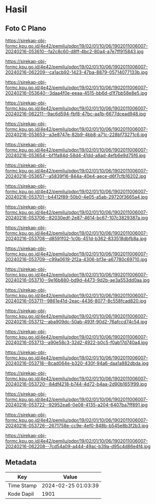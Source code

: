 # Hasil

## Foto C Plano

https://sirekap-obj-formc.kpu.go.id/4e42/pemilu/pdpr/19/02/01/10/06/1902011006007-20240216-053610--fa2c8c60-d8ff-4bc2-80a4-a7e7ff915843.jpg

https://sirekap-obj-formc.kpu.go.id/4e42/pemilu/pdpr/19/02/01/10/06/1902011006007-20240216-062209--ca1acb92-1423-47ba-8879-05714077133b.jpg

https://sirekap-obj-formc.kpu.go.id/4e42/pemilu/pdpr/19/02/01/10/06/1902011006007-20240216-053640--3daa4f0e-eeaa-4515-bb6d-d1f7bb58e8e5.jpg

https://sirekap-obj-formc.kpu.go.id/4e42/pemilu/pdpr/19/02/01/10/06/1902011006007-20240216-062211--9ac6d594-fbf8-47bc-aa1b-6677dcead948.jpg

https://sirekap-obj-formc.kpu.go.id/4e42/pemilu/pdpr/19/02/01/10/06/1902011006007-20240216-053653--a3e8747e-82b9-4bb8-a71c-228bf73271c6.jpg

https://sirekap-obj-formc.kpu.go.id/4e42/pemilu/pdpr/19/02/01/10/06/1902011006007-20240216-053654--bf1fa84d-58d4-41dd-a8ad-4efb6e9d75f6.jpg

https://sirekap-obj-formc.kpu.go.id/4e42/pemilu/pdpr/19/02/01/10/06/1902011006007-20240216-053657--a5839f16-844a-40e4-aece-d6f7cfb16202.jpg

https://sirekap-obj-formc.kpu.go.id/4e42/pemilu/pdpr/19/02/01/10/06/1902011006007-20240216-053701--b4412f89-50b0-4e05-a5ab-29720f3665a4.jpg

https://sirekap-obj-formc.kpu.go.id/4e42/pemilu/pdpr/19/02/01/10/06/1902011006007-20240216-053706--82030edf-2e87-4614-bc67-107c3829387a.jpg

https://sirekap-obj-formc.kpu.go.id/4e42/pemilu/pdpr/19/02/01/10/06/1902011006007-20240216-053708--d8591f02-1c0b-451d-b362-833518dbfb8a.jpg

https://sirekap-obj-formc.kpu.go.id/4e42/pemilu/pdpr/19/02/01/10/06/1902011006007-20240216-053709--c99a0619-2f2a-4306-bf3e-a67780c69710.jpg

https://sirekap-obj-formc.kpu.go.id/4e42/pemilu/pdpr/19/02/01/10/06/1902011006007-20240216-053710--9e16b880-bd9d-4473-9d2b-ae3a553dd0aa.jpg

https://sirekap-obj-formc.kpu.go.id/4e42/pemilu/pdpr/19/02/01/10/06/1902011006007-20240216-053711--9861e41d-2eac-4436-8077-8c558fcad820.jpg

https://sirekap-obj-formc.kpu.go.id/4e42/pemilu/pdpr/19/02/01/10/06/1902011006007-20240216-053712--aba909dc-50ab-493f-90d2-76afccd74c54.jpg

https://sirekap-obj-formc.kpu.go.id/4e42/pemilu/pdpr/19/02/01/10/06/1902011006007-20240216-053713--a90e58c3-32d2-4922-b0c5-f0ab17d740a4.jpg

https://sirekap-obj-formc.kpu.go.id/4e42/pemilu/pdpr/19/02/01/10/06/1902011006007-20240216-053718--8cad064e-b320-430f-94a6-daa1a882dbda.jpg

https://sirekap-obj-formc.kpu.go.id/4e42/pemilu/pdpr/19/02/01/10/06/1902011006007-20240216-053720--84df4218-b744-4d72-b4aa-2d90b1651f99.jpg

https://sirekap-obj-formc.kpu.go.id/4e42/pemilu/pdpr/19/02/01/10/06/1902011006007-20240216-053722--92952ea6-0e08-4135-a204-6407ba7ff891.jpg

https://sirekap-obj-formc.kpu.go.id/4e42/pemilu/pdpr/19/02/01/10/06/1902011006007-20240216-053726--2671758e-cc9e-4ef0-848b-b545e8b3f2b3.jpg

https://sirekap-obj-formc.kpu.go.id/4e42/pemilu/pdpr/19/02/01/10/06/1902011006007-20240216-062208--7cd54a09-a444-49ac-b39a-d95c4d86e4f4.jpg


## Metadata

| Key        | Value               |
| ---------- | ------------------- |
| Time Stamp | 2024-02-25 01:03:39 |
| Kode Dapil | 1901                |



